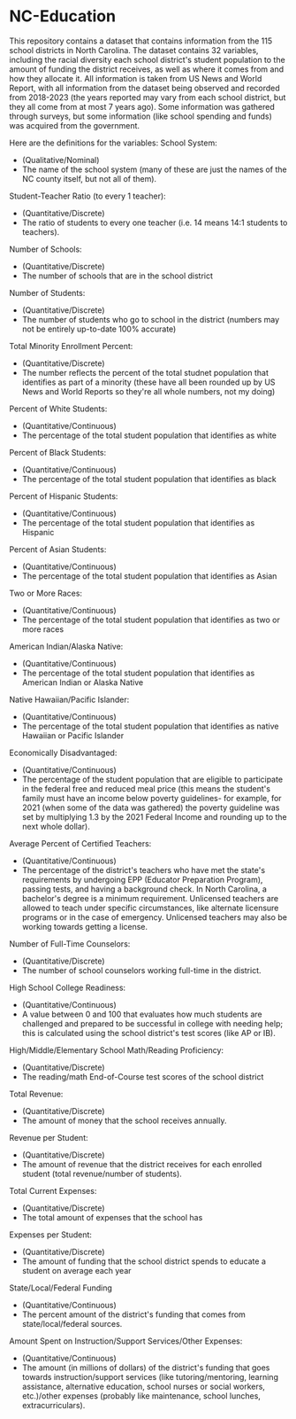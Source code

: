 # NC-Education

This repository contains a dataset that contains information from the 115 school districts in North Carolina. The dataset contains 32 variables, including the racial diversity
each school district's student population to the amount of funding the district receives, as well as where it comes from and how they allocate it. All information is taken from 
US News and World Report, with all information from the dataset being observed and recorded from 2018-2023 (the years reported may vary from each school district, but they all 
come from at most 7 years ago). Some information was gathered through surveys, but some information (like school spending and funds) was acquired from the government. 

Here are the definitions for the variables:
  School System:   
  - (Qualitative/Nominal)
  - The name of the school system (many of these are just the names of the NC county itself, but not all of them). 

  Student-Teacher Ratio (to every 1 teacher):  
  - (Quantitative/Discrete)
  - The ratio of students to every one teacher (i.e. 14 means 14:1 students to teachers).

  Number of Schools:
  - (Quantitative/Discrete)
  - The number of schools that are in the school district

  Number of Students:
  - (Quantitative/Discrete)
  - The number of students who go to school in the district (numbers may not be entirely up-to-date 100% accurate)

  Total Minority Enrollment Percent:
  - (Quantitative/Discrete)
  - The number reflects the percent of the total studnet population that identifies as part of a minority (these have all been rounded up by US News and World Reports so they're all whole numbers, not my doing)

  Percent of White Students:
  - (Quantitative/Continuous)
  - The percentage of the total student population that identifies as white

  Percent of Black Students:
  - (Quantitative/Continuous)
  - The percentage of the total student population that identifies as black

  Percent of Hispanic Students:
  - (Quantitative/Continuous)
  - The percentage of the total student population that identifies as Hispanic

  Percent of Asian Students:
  - (Quantitative/Continuous)
  - The percentage of the total student population that identifies as Asian

  Two or More Races:
  - (Quantitative/Continuous)
  - The percentage of the total student population that identifies as two or more races

  American Indian/Alaska Native:
  - (Quantitative/Continuous)
  - The percentage of the total student population that identifies as American Indian or Alaska Native

  Native Hawaiian/Pacific Islander:
  - (Quantitative/Continuous)
  - The percentage of the total student population that identifies as native Hawaiian or Pacific Islander

  Economically Disadvantaged:
  - (Quantitative/Continuous)
  - The percentage of the student population that are eligible to participate in the federal free and reduced meal price (this means the student's family must have an income below poverty guidelines- for example, for 2021 (when some of the data was gathered) the poverty guideline was set by multiplying 1.3 by the 2021 Federal Income and rounding up to the next whole dollar).

  Average Percent of Certified Teachers:
  - (Quantitative/Continuous)
  - The percentage of the district's teachers who have met the state's requirements by undergoing EPP (Educator Preparation Program), passing tests, and having a background check. In North Carolina, a bachelor's degree is a minimum requirement. Unlicensed teachers are allowed to teach under specific circumstances, like alternate licensure programs or in the case of emergency. Unlicensed teachers may also be working towards getting a license.

  Number of Full-Time Counselors:
  - (Quantitative/Discrete)
  - The number of school counselors working full-time in the district.

  High School College Readiness:
  - (Quantitative/Continuous)
  - A value between 0 and 100 that evaluates how much students are challenged and prepared to be successful in college with needing help; this is calculated using the school district's test scores (like AP or IB).

  High/Middle/Elementary School Math/Reading Proficiency:
  - (Quantitative/Discrete)
  - The reading/math End-of-Course test scores of the school district

  Total Revenue:
  - (Quantitative/Discrete)
  - The amount of money that the school receives annually.

  Revenue per Student:
  - (Quantitative/Discrete)
  - The amount of revenue that the district receives for each enrolled student (total revenue/number of students).

  Total Current Expenses:
  - (Quantitative/Discrete)
  - The total amount of expenses that the school has

  Expenses per Student:
  - (Quantitative/Discrete)
  - The amount of funding that the school district spends to educate a student on average each year

  State/Local/Federal Funding
  - (Quantitative/Continuous)
  - The percent amount of the district's funding that comes from state/local/federal sources.

  Amount Spent on Instruction/Support Services/Other Expenses:
  - (Quantitative/Continuous)
  - The amount (in millions of dollars) of the district's funding that goes towards instruction/support services (like tutoring/mentoring, learning assistance, alternative education, school nurses or social workers, etc.)/other expenses (probably like maintenance, school lunches, extracurriculars).
  

    

  
  

  
